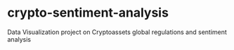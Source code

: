 # crypto-sentiment-analysis
Data Visualization project on Cryptoassets global regulations and sentiment analysis
